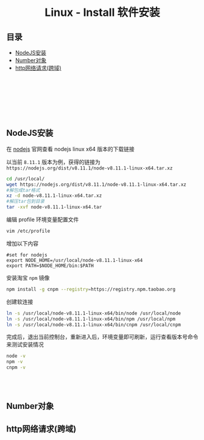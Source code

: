 
# <div align="center">Linux - Install 软件安装</div>

## 目录

- [NodeJS安装](#es6)
- [Number对象](#Number对象)
- [http网络请求(跨域)](#http网络请求(跨域))

<br><br><br><br><br><br>

## NodeJS安装

在 [nodejs](https://nodejs.org/en/download/) 官网查看 nodejs linux x64 版本的下载链接

以当前 `8.11.1` 版本为例，获得的链接为 `https://nodejs.org/dist/v8.11.1/node-v8.11.1-linux-x64.tar.xz`

```bash
cd /usr/local/
wget https://nodejs.org/dist/v8.11.1/node-v8.11.1-linux-x64.tar.xz
#解包成tar格式
xz -d node-v8.11.1-linux-x64.tar.xz
#解压tar包到目录
tar -xvf node-v8.11.1-linux-x64.tar
```

编辑 profile 环境变量配置文件
```bash
vim /etc/profile
```

增加以下内容

```
#set for nodejs
export NODE_HOME=/usr/local/node-v8.11.1-linux-x64
export PATH=$NODE_HOME/bin:$PATH
```

安装淘宝 `npm` 镜像
```bash
npm install -g cnpm --registry=https://registry.npm.taobao.org
```

创建软连接

```bash
ln -s /usr/local/node-v8.11.1-linux-x64/bin/node /usr/local/node
ln -s /usr/local/node-v8.11.1-linux-x64/bin/npm /usr/local/npm
ln -s /usr/local/node-v8.11.1-linux-x64/bin/cnpm /usr/local/cnpm
```

完成后，退出当前控制台，重新进入后，环境变量即可刷新，运行查看版本号命令来测试安装情况

```bash
node -v
npm -v
cnpm -v
```

<br><br>

## Number对象

## http网络请求(跨域)

<br><br>

